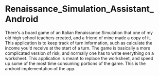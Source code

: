 # Renaissance_Simulation_Assistant_Android
There's a board game of an Italian Renaissance Simulation that one of my old high school teachers created, and a friend of mine made a copy of it. This application is to keep track of turn information, such as calculate the income you'd receive at the start of a turn. The game is basically a more complicated version of risk, and normally one has to write everything on a worksheet. This application is meant to replace the worksheet, and speed up some of the most time consuming portions of the game. This is the android implementation of the app.
